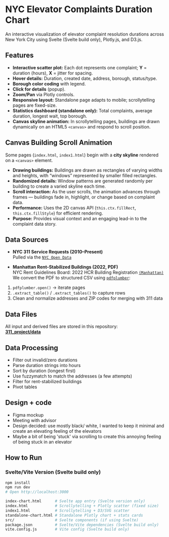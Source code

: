 # NYC Elevator Complaints Duration Chart

An interactive visualization of elevator complaint resolution durations across New York City using Svelte (Svelte build only), Plotly.js, and D3.js.

## Features
- **Interactive scatter plot:** Each dot represents one complaint; **Y** = duration (hours), **X** = jitter for spacing.
- **Hover details:** Duration, created date, address, borough, status/type.
- **Borough color coding** with legend.
- **Click for details** (popup).
- **Zoom/Pan** via Plotly controls.
- **Responsive layout:** Standalone page adapts to mobile; scrollytelling pages are fixed-size.
- **Statistics dashboard (standalone only):** Total complaints, average duration, longest wait, top borough.
- **Canvas skyline animation:** In scrollytelling pages, buildings are drawn dynamically on an HTML5 `<canvas>` and respond to scroll position.
  
## Canvas Building Scroll Animation
Some pages (`index.html`, `index1.html`) begin with a **city skyline** rendered on a `<canvas>` element.  
- **Drawing buildings:** Buildings are drawn as rectangles of varying widths and heights, with “windows” represented by smaller filled rectangles.  
- **Randomized details:** Window patterns are generated randomly per building to create a varied skyline each time.  
- **Scroll interaction:** As the user scrolls, the animation advances through frames — buildings fade in, highlight, or change based on complaint data.  
- **Performance:** Uses the 2D canvas API (`this.ctx.fillRect`, `this.ctx.fillStyle`) for efficient rendering.  
- **Purpose:** Provides visual context and an engaging lead-in to the complaint data story.

## Data Sources
- **NYC 311 Service Requests (2010–Present)**  
  Pulled via the [`NYC Open Data`](https://data.cityofnewyork.us/Social-Services/NYC-311-Data/jrb2-thup/about_data)

- **Manhattan Rent-Stabilized Buildings (2022, PDF)**  
NYC Rent Guidelines Board: 2022 HCR Building Registration [`(Manhattan)`](https://rentguidelinesboard.cityofnewyork.us/resources/rent-stabilized-building-lists/)  
We convert the PDF to structured CSV using [`pdfplumber`](https://github.com/jsvine/pdfplumber):
1. `pdfplumber.open()` → iterate pages  
2. `.extract_table()` / `.extract_tables()` to capture rows  
3. Clean and normalize addresses and ZIP codes for merging with 311 data  

## Data Files
All input and derived files are stored in this repository:  
**[311_project/data](https://github.com/chilinhhovo/311_project/tree/main)**

## Data Processing
- Filter out invalid/zero durations
- Parse duration strings into hours
- Sort by duration (longest first)
- Use fuzzymatch to match the addresses (a few attempts)
- Filter for rent-stabilized buildings
- Pivot tables

## Design + code
- Figma mockup
- Meeting with advisor
- Design decided: use mostly black/ white, I wanted to keep it minimal and create an elevating feeling of the elevators
- Maybe a bit of being 'stuck' via scrolling to create this annoying feeling of being stuck in an elevator
  
## How to Run

### Svelte/Vite Version (Svelte build only)
```bash
npm install
npm run dev
# Open http://localhost:3000

index-chart.html      # Svelte app entry (Svelte version only)
index.html            # Scrollytelling + Plotly scatter (fixed size)
index1.html           # Scrollytelling + D3/SVG scatter
standalone-chart.html # Standalone Plotly chart + stats cards
src/                  # Svelte components (if using Svelte)
package.json          # Svelte/Vite dependencies (Svelte build only)
vite.config.js        # Vite config (Svelte build only)



